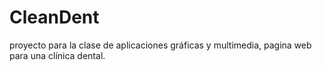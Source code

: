 # CleanDent
proyecto para la clase de aplicaciones gráficas y multimedia, pagina web para una clínica dental.
